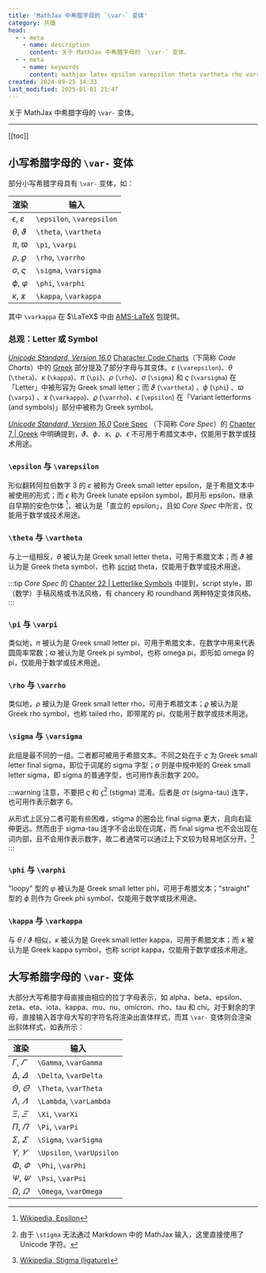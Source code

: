 ```yaml
---
title: 'MathJax 中希腊字母的 `\var-` 变体'
category: 共讀
head:
  - - meta
    - name: description
      content: 关于 MathJax 中希腊字母的 `\var-` 变体。
  - - meta
    - name: keywords
      content: mathjax latex epsilon varepsilon theta vartheta rho varrho phi varphi latex_symbol latex符号
created: 2024-09-25 14:33
last_modified: 2025-01-01 21:47
---
```


关于 MathJax 中希腊字母的 `\var-` 变体。

---

[[toc]]

## 小写希腊字母的 `\var-` 变体

部分小写希腊字母具有 `\var-` 变体，如：

| 渲染                      | 输入                      |
| ------------------------- | ------------------------- |
| $\epsilon$, $\varepsilon$ | `\epsilon`, `\varepsilon` |
| $\theta$, $\vartheta$     | `\theta`, `\vartheta`     |
| $\pi$, $\varpi$           | `\pi`, `\varpi`           |
| $\rho$, $\varrho$         | `\rho`, `\varrho`         |
| $\sigma$, $\varsigma$     | `\sigma`, `\varsigma`     |
| $\phi$, $\varphi$         | `\phi`, `\varphi`         |
| $\kappa$, $\varkappa$     | `\kappa`, `\varkappa`     |

其中 `\varkappa` 在 $\LaTeX$ 中由 [AMS-LaTeX](https://www.ams.org/arc/resources/amslatex-about.html) 包提供。

### 总观：Letter 或 Symbol

[_Unicode Standard, Version 16.0_](https://www.unicode.org/standard/standard.html) [Character Code Charts](https://www.unicode.org/charts/)（下简称 _Code Charts_）中的 [Greek](https://www.unicode.org/charts/PDF/U0370.pdf) 部分提及了部分字母与其变体。$\varepsilon$ (`\varepsilon`)、$\theta$ (`\theta`)、$\kappa$ (`\kappa`)、$\pi$ (`\pi`)、$\rho$ (`\rho`)、$\sigma$ (`\sigma`) 和 $\varsigma$ (`\varsigma`) 在「Letter」中被形容为 Greek small letter；而 $\vartheta$ (`\vartheta`) 、$\phi$ (`\phi`) 、$\varpi$ (`\varpi`) 、$\varkappa$ (`\varkappa`)、$\varrho$ (`\varrho`)、$\epsilon$ (`\epsilon`) 在「Variant letterforms (and symbols)」部分中被称为 Greek symbol。

[_Unicode Standard, Version 16.0_](https://www.unicode.org/standard/standard.html) [Core Spec](https://www.unicode.org/versions/Unicode16.0.0/core-spec/) （下简称 _Core Spec_）的 [Chapter 7 | Greek](https://www.unicode.org/versions/Unicode16.0.0/core-spec/chapter-7/#G10832) 中明确提到，$\vartheta$、$\phi$、$\varkappa$、$\varrho$、$\epsilon$ 不可用于希腊文本中，仅能用于数学或技术用途。

### `\epsilon` 与 `\varepsilon`

形似翻转阿拉伯数字 3 的 $\varepsilon$ 被称为 Greek small letter epsilon，是于希腊文本中被使用的形式；而 $\epsilon$ 称为 Greek lunate epsilon symbol，即月形 epsilon，继承自早期的安色尔体 [^1]，被认为是「直立的 epsilon」，且如 _Core Spec_ 中所言，仅能用于数学或技术用途。

### `\theta` 与 `\vartheta`

与上一组相反，$\theta$ 被认为是 Greek small letter theta，可用于希腊文本；而 $\vartheta$ 被认为是 Greek theta symbol，也称 <u>script</u> theta，仅能用于数学或技术用途。

:::tip
_Core Spec_ 的 [Chapter 22 | Letterlike Symbols](https://www.unicode.org/versions/Unicode16.0.0/core-spec/chapter-22/#G12468) 中提到，script style，即（数学）手稿风格或书法风格，有 chancery 和 roundhand 两种特定变体风格。
:::

### `\pi` 与 `\varpi`

类似地，$\pi$ 被认为是 Greek small letter pi，可用于希腊文本，在数学中用来代表圆周率常数；$\varpi$ 被认为是 Greek pi symbol，也称 omega pi，即形如 omega 的 pi，仅能用于数学或技术用途。

### `\rho` 与 `\varrho`

类似地，$\rho$ 被认为是 Greek small letter rho，可用于希腊文本；$\varrho$ 被认为是 Greek rho symbol，也称 tailed rho，即带尾的 pi，仅能用于数学或技术用途。

### `\sigma` 与 `\varsigma`

此组是最不同的一组。二者都可被用于希腊文本。不同之处在于 $\varsigma$ 为 Greek small letter final sigma，即位于词尾的 sigma 字型；$\sigma$ 则是中规中矩的 Greek small letter sigma，即 sigma 的普通字型，也可用作表示数字 200。

:::warning
注意，不要把 $\varsigma$ 和 $ϛ$[^2] (stigma) 混淆。后者是 $\sigma\tau$ (sigma-tau) 连字，也可用作表示数字 6。

从形式上区分二者可能有些困难，stigma 的圈会比 final sigma 更大，且向右延伸更远。然而由于 sigma-tau 连字不会出现在词尾，而 final sigma 也不会出现在词内部，且不会用作表示数字，故二者通常可以通过上下文较为轻易地区分开。[^3]
:::

### `\phi` 与 `\varphi`

"loopy" 型的 $\varphi$ 被认为是 Greek small letter phi，可用于希腊文本；"straight" 型的 $\phi$ 则作为 Greek phi symbol，仅能用于数学或技术用途。

### `\kappa` 与 `\varkappa`

与 $\theta$ / $\vartheta$ 相似，$\kappa$ 被认为是 Greek small letter kappa，可用于希腊文本；而 $\varkappa$ 被认为是 Greek kappa symbol，也称 script kappa，仅能用于数学或技术用途。

## 大写希腊字母的 `\var-` 变体

大部分大写希腊字母直接由相应的拉丁字母表示，如 alpha、beta、epsilon、zeta、eta、iota、kappa、mu、nu、omicron、rho、tau 和 chi。对于剩余的字母，直接输入首字母大写的字符名将渲染出直体样式，而其 `\var-` 变体则会渲染出斜体样式，如表所示：

| 渲染                      | 输入                      |
| ------------------------- | ------------------------- |
| $\Gamma$, $\varGamma$     | `\Gamma`, `\varGamma`     |
| $\Delta$, $\varDelta$     | `\Delta`, `\varDelta`     |
| $\Theta$, $\varTheta$     | `\Theta`, `\varTheta`     |
| $\Lambda$, $\varLambda$   | `\Lambda`, `\varLambda`   |
| $\Xi$, $\varXi$           | `\Xi`, `\varXi`           |
| $\Pi$, $\varPi$           | `\Pi`, `\varPi`           |
| $\Sigma$, $\varSigma$     | `\Sigma`, `\varSigma`     |
| $\Upsilon$, $\varUpsilon$ | `\Upsilon`, `\varUpsilon` |
| $\Phi$, $\varPhi$         | `\Phi`, `\varPhi`         |
| $\Psi$, $\varPsi$         | `\Psi`, `\varPsi`         |
| $\Omega$, $\varOmega$     | `\Omega`, `\varOmega`     |

[^1]: [Wikipedia, Epsilon](https://en.wikipedia.org/wiki/Epsilon)

[^2]: 由于 `\stigma` 无法通过 Markdown 中的 MathJax 输入，这里直接使用了 Unicode 字符。

[^3]: [Wikipedia, Stigma (ligature)](<https://en.wikipedia.org/wiki/Stigma_(ligature)>)
